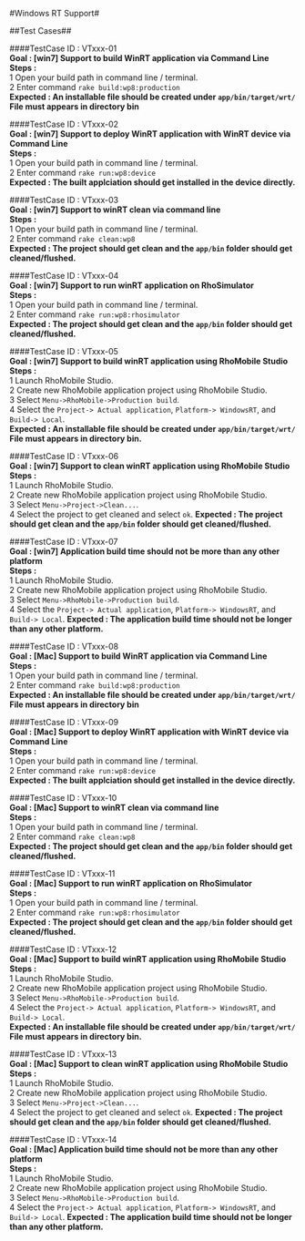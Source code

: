 
#Windows RT Support#

##Test Cases##
    
####TestCase ID : VTxxx-01  
**Goal          : [win7] Support to build WinRT application via Command Line**  
**Steps         :**  
1 Open your build path in command line / terminal.  
2 Enter command `rake build:wp8:production`  
**Expected      : An installable file should be created under `app/bin/target/wrt/` File  must appears in directory bin**  
  
####TestCase ID : VTxxx-02  
**Goal          : [win7] Support to deploy WinRT application with WinRT device via Command Line**  
**Steps         :**  
1 Open your build path in command line / terminal.  
2 Enter command `rake run:wp8:device`  
**Expected      : The built applciation should get installed in the device directly.** 
  
####TestCase ID : VTxxx-03  
**Goal          : [win7] Support to winRT clean via command line**  
**Steps         :**  
1 Open your build path in command line / terminal.  
2 Enter command `rake clean:wp8`  
**Expected      : The project should get clean and the `app/bin` folder should get cleaned/flushed.** 
  
####TestCase ID : VTxxx-04  
**Goal          : [win7] Support to run winRT application on RhoSimulator**  
**Steps         :**  
1 Open your build path in command line / terminal.  
2 Enter command `rake run:wp8:rhosimulator`  
**Expected      : The project should get clean and the `app/bin` folder should get cleaned/flushed.** 
  
####TestCase ID : VTxxx-05  
**Goal          : [win7] Support to build winRT application using RhoMobile Studio**  
**Steps         :**  
1 Launch RhoMobile Studio.  
2 Create new RhoMobile application project using RhoMobile Studio.  
3 Select `Menu->RhoMobile->Production build`.   
4 Select the `Project-> Actual application`, `Platform-> WindowsRT`, and `Build-> Local`.  
**Expected      : An installable file should be created under `app/bin/target/wrt/` File  must appears in directory bin.** 
  
####TestCase ID : VTxxx-06  
**Goal          : [win7] Support to clean winRT application using RhoMobile Studio**  
**Steps         :**  
1 Launch RhoMobile Studio.  
2 Create new RhoMobile application project using RhoMobile Studio.  
3 Select `Menu->Project->Clean...`.   
4 Select the project to get cleaned and select `ok`. 
**Expected      : The project should get clean and the `app/bin` folder should get cleaned/flushed.**  

####TestCase ID : VTxxx-07  
**Goal          : [win7] Application build time should not be more than any other platform**  
**Steps         :**  
1 Launch RhoMobile Studio.  
2 Create new RhoMobile application project using RhoMobile Studio.  
3 Select `Menu->RhoMobile->Production build`.   
4 Select the `Project-> Actual application`, `Platform-> WindowsRT`, and `Build-> Local`. 
**Expected      : The application build time should not be longer than any other platform.**  

####TestCase ID : VTxxx-08  
**Goal          : [Mac] Support to build WinRT application via Command Line**  
**Steps         :**  
1 Open your build path in command line / terminal.  
2 Enter command `rake build:wp8:production`  
**Expected      : An installable file should be created under `app/bin/target/wrt/` File  must appears in directory bin**  
  
####TestCase ID : VTxxx-09  
**Goal          : [Mac] Support to deploy WinRT application with WinRT device via Command Line**  
**Steps         :**  
1 Open your build path in command line / terminal.  
2 Enter command `rake run:wp8:device`  
**Expected      : The built applciation should get installed in the device directly.** 
  
####TestCase ID : VTxxx-10  
**Goal          : [Mac] Support to winRT clean via command line**  
**Steps         :**  
1 Open your build path in command line / terminal.  
2 Enter command `rake clean:wp8`  
**Expected      : The project should get clean and the `app/bin` folder should get cleaned/flushed.** 
  
####TestCase ID : VTxxx-11  
**Goal          : [Mac] Support to run winRT application on RhoSimulator**  
**Steps         :**  
1 Open your build path in command line / terminal.  
2 Enter command `rake run:wp8:rhosimulator`  
**Expected      : The project should get clean and the `app/bin` folder should get cleaned/flushed.** 
  
####TestCase ID : VTxxx-12  
**Goal          : [Mac] Support to build winRT application using RhoMobile Studio**  
**Steps         :**  
1 Launch RhoMobile Studio.  
2 Create new RhoMobile application project using RhoMobile Studio.  
3 Select `Menu->RhoMobile->Production build`.   
4 Select the `Project-> Actual application`, `Platform-> WindowsRT`, and `Build-> Local`.  
**Expected      : An installable file should be created under `app/bin/target/wrt/` File  must appears in directory bin.** 
  
####TestCase ID : VTxxx-13  
**Goal          : [Mac] Support to clean winRT application using RhoMobile Studio**  
**Steps         :**  
1 Launch RhoMobile Studio.  
2 Create new RhoMobile application project using RhoMobile Studio.  
3 Select `Menu->Project->Clean...`.   
4 Select the project to get cleaned and select `ok`. 
**Expected      : The project should get clean and the `app/bin` folder should get cleaned/flushed.**  

####TestCase ID : VTxxx-14  
**Goal          : [Mac] Application build time should not be more than any other platform**  
**Steps         :**  
1 Launch RhoMobile Studio.  
2 Create new RhoMobile application project using RhoMobile Studio.  
3 Select `Menu->RhoMobile->Production build`.   
4 Select the `Project-> Actual application`, `Platform-> WindowsRT`, and `Build-> Local`. 
**Expected      : The application build time should not be longer than any other platform.** 